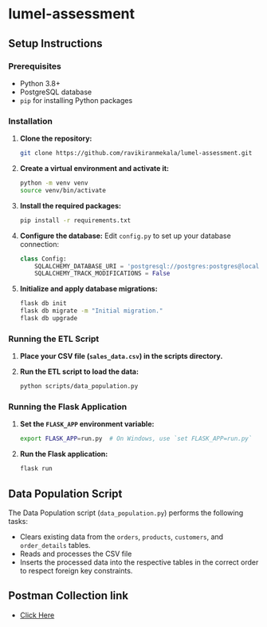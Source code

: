 # lumel-assessment

## Setup Instructions

### Prerequisites

- Python 3.8+
- PostgreSQL database
- `pip` for installing Python packages

### Installation

1. **Clone the repository:**
    ```bash
    git clone https://github.com/ravikiranmekala/lumel-assessment.git
    ```

2. **Create a virtual environment and activate it:**
    ```bash
    python -m venv venv
    source venv/bin/activate
    ```

3. **Install the required packages:**
    ```bash
    pip install -r requirements.txt
    ```

4. **Configure the database:**
   Edit `config.py` to set up your database connection:
    ```python
    class Config:
        SQLALCHEMY_DATABASE_URI = 'postgresql://postgres:postgres@localhost:5432/postgres'
        SQLALCHEMY_TRACK_MODIFICATIONS = False
    ```

5. **Initialize and apply database migrations:**
    ```bash
    flask db init
    flask db migrate -m "Initial migration."
    flask db upgrade
    ```

### Running the ETL Script

1. **Place your CSV file (`sales_data.csv`) in the scripts directory.**

2. **Run the ETL script to load the data:**
    ```bash
    python scripts/data_population.py
    ```

### Running the Flask Application

1. **Set the `FLASK_APP` environment variable:**
    ```bash
    export FLASK_APP=run.py  # On Windows, use `set FLASK_APP=run.py`
    ```

2. **Run the Flask application:**
    ```bash
    flask run
    ```

## Data Population Script

The Data Population script (`data_population.py`) performs the following tasks:
- Clears existing data from the `orders`, `products`, `customers`, and `order_details` tables.
- Reads and processes the CSV file
- Inserts the processed data into the respective tables in the correct order to respect foreign key constraints.

## Postman Collection link
- [Click Here](https://shorturl.at/2AeU9)



